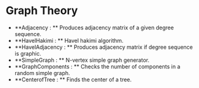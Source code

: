 # Graph Theory
+ **Adjacency : ** Produces adjacency matrix of a given degree sequence.
+ **HavelHakimi : ** Havel hakimi algorithm.
+ **HavelAdjacency : ** Produces adjacency matrix if degree sequence is graphic.
+ **SimpleGraph : ** N-vertex simple graph generator.
+ **GraphComponents : ** Checks the number of components in a random simple graph.
+ **CenterofTree : ** Finds the center of a tree.
